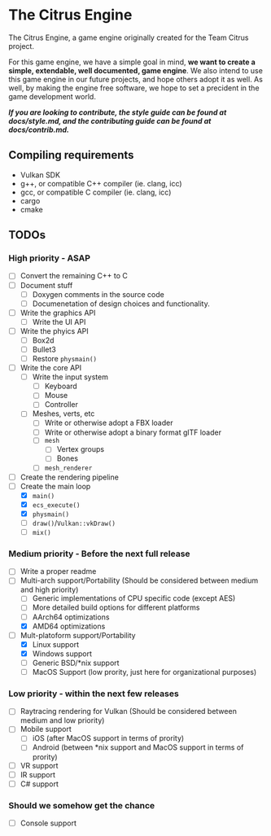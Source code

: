 # The Citrus Engine

The Citrus Engine, a game engine originally created for the Team Citrus project.

For this game engine, we have a simple goal in mind, **we want to create a simple, extendable, well documented, game engine**.
We also intend to use this game engine in our future projects, and hope others adopt it as well.
As well, by making the engine free software, we hope to set a precident in the game development world.

***If you are looking to contribute, the style guide can be found at docs/style.md, and the contributing guide can be found at docs/contrib.md.***

## Compiling requirements

- Vulkan SDK
- g++, or compatible C++ compiler (ie. clang, icc)
- gcc, or compatible C compiler (ie. clang, icc)
- cargo
- cmake

## TODOs

### High priority - ASAP

- [ ] Convert the remaining C++ to C
- [ ] Document stuff
  - [ ] Doxygen comments in the source code
  - [ ] Documenetation of design choices and functionality.
- [ ] Write the graphics API
  - [ ] Write the UI API
- [ ] Write the phyics API
  - [ ] Box2d
  - [ ] Bullet3
  - [ ] Restore `physmain()`
- [ ] Write the core API
  - [ ] Write the input system
    - [ ] Keyboard
    - [ ] Mouse
    - [ ] Controller
  - [ ] Meshes, verts, etc
    - [ ] Write or otherwise adopt a FBX loader
    - [ ] Write or otherwise adopt a binary format glTF loader
    - [ ] `mesh`
      - [ ] Vertex groups
      - [ ] Bones
    - [ ] `mesh_renderer`
- [ ] Create the rendering pipeline
- [ ] Create the main loop
  - [x] `main()`
  - [x] `ecs_execute()`
  - [x] `physmain()`
  - [ ] `draw()`/`Vulkan::vkDraw()`
  - [ ] `mix()`

### Medium priority - Before the next full release

- [ ] Write a proper readme
- [ ] Multi-arch support/Portability (Should be considered between medium and high priority)
  - [ ] Generic implementations of CPU specific code (except AES)
  - [ ] More detailed build options for different platforms
  - [ ] AArch64 optimizations
  - [x] AMD64 optimizations
- [ ] Mult-platoform support/Portability
  - [x] Linux support
  - [x] Windows support
  - [ ] Generic BSD/*nix support
  - [ ] MacOS Support (low prority, just here for organizational purposes)

### Low priority - within the next few releases

- [ ] Raytracing rendering for Vulkan (Should be considered between medium and low priority)
- [ ] Mobile support
  - [ ] iOS (after MacOS support in terms of prority)
  - [ ] Android (between *nix support and MacOS support in terms of prority)
- [ ] VR support
- [ ] IR support
- [ ] C# support

### Should we somehow get the chance

- [ ] Console support
